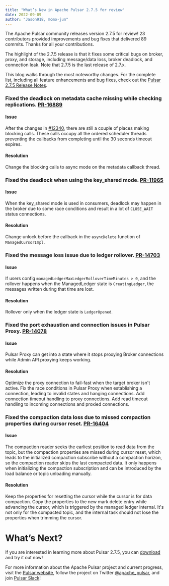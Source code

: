 ```yaml
---
title: "What’s New in Apache Pulsar 2.7.5 for review"
date: 2022-09-09
author: "Jason918, momo-jun"
---
```


The Apache Pulsar community releases version 2.7.5 for review! 23 contributors provided improvements and bug fixes that delivered 89 commits. Thanks for all your contributions.

The highlight of the 2.7.5 release is that it fixes some critical bugs on broker, proxy, and storage, including message/data loss, broker deadlock, and connection leak. Note that 2.7.5 is the last release of 2.7.x.

This blog walks through the most noteworthy changes. For the complete list, including all feature enhancements and bug fixes, check out the [Pulsar 2.7.5 Release Notes](https://pulsar.apache.org/release-notes/versioned/pulsar-2.7.5/).

### Fixed the deadlock on metadata cache missing while checking replications. [PR-16889](https://github.com/apache/pulsar/pull/16889)

#### Issue
After the changes in [#12340](https://github.com/apache/pulsar/pull/12340), there are still a couple of places making blocking calls. These calls occupy all the ordered scheduler threads preventing the callbacks from completing until the 30 seconds timeout expires.

#### Resolution
Change the blocking calls to async mode on the metadata callback thread.


### Fixed the deadlock when using the key_shared mode. [PR-11965](https://github.com/apache/pulsar/pull/11965)

#### Issue
When the key_shared mode is used in consumers, deadlock may happen in the broker due to some race conditions and result in a lot of `CLOSE_WAIT` status connections.

#### Resolution
Change unlock before the callback in the `asyncDelete` function of `ManagedCursorImpl`.

### Fixed the message loss issue due to ledger rollover. [PR-14703](https://github.com/apache/pulsar/pull/14703)

#### Issue
If users config `managedLedgerMaxLedgerRolloverTimeMinutes > 0`, and the rollover happens when the ManagedLedger state is `CreatingLedger`, the messages written during that time are lost.

#### Resolution
Rollover only when the ledger state is `LedgerOpened`. 
 
### Fixed the port exhaustion and connection issues in Pulsar Proxy. [PR-14078](https://github.com/apache/pulsar/pull/14078)

#### Issue
Pulsar Proxy can get into a state where it stops proxying Broker connections while Admin API proxying keeps working.

#### Resolution
Optimize the proxy connection to fail-fast when the target broker isn't active.
Fix the race conditions in Pulsar Proxy when establishing a connection, leading to invalid states and hanging connections.
Add connection timeout handling to proxy connections. 
Add read timeout handling to incoming connections and proxied connections.


### Fixed the compaction data loss due to missed compaction properties during cursor reset. [PR-16404](https://github.com/apache/pulsar/pull/16404)

#### Issue
The compaction reader seeks the earliest position to read data from the topic, but the compaction properties are missed during cursor reset, which leads to the initialized compaction subscribe without a compaction horizon, so the compaction reader skips the last compacted data. It only happens when initializing the compaction subscription and can be introduced by the load balance or topic unloading manually.

#### Resolution
Keep the properties for resetting the cursor while the cursor is for data compaction.
Copy the properties to the new mark delete entry while advancing the cursor, which is triggered by the managed ledger internal. It's not only for the compacted topic, and the internal task should not lose the properties when trimming the cursor.

# What’s Next?

If you are interested in learning more about Pulsar 2.7.5, you can [download](https://pulsar.apache.org/en/versions/) and try it out now! 

For more information about the Apache Pulsar project and current progress, visit the [Pulsar website](https://pulsar.apache.org), follow the project on Twitter [@apache_pulsar](https://twitter.com/apache_pulsar), and join [Pulsar Slack](https://apache-pulsar.herokuapp.com/)!
